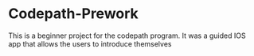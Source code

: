 # Codepath-Prework
This is a beginner project for the codepath program. It was a guided IOS app that allows the users to introduce themselves
